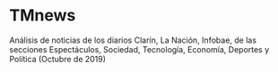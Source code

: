 # TMnews

Análisis de noticias de los diarios Clarín, La Nación, Infobae, de las secciones Espectáculos, Sociedad, Tecnología, Economía, Deportes y Política (Octubre de 2019)
